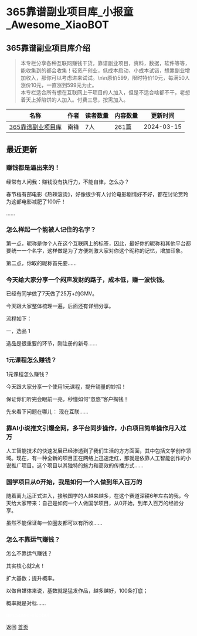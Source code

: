 # 365靠谱副业项目库_小报童_Awesome_XiaoBOT

## 365靠谱副业项目库介绍
> 本专栏分享各种互联网赚钱干货，靠谱副业项目，资料，数据，软件等等，能收集到的都会收集！轻资产创业，低成本启动，小成本试错，想靠副业增加收入，那你可以考虑进来试试。\n\n原价599，限时特价10元，每满50人涨价10元，一直涨到599元为止。  
本专栏适合所有想在互联网上干项目的人加入，但是不适合啥都不干，老想着天上掉陷饼的人加入。付费三思，按需加入。  
  


|名称|作者|读者数量|内容数量|更新时间|
|---|---|---|---|---|
|[365靠谱副业项目库](https://xiaobot.net/p/5939833?refer=0b133df9-27dc-423b-8101-639049001c13)|南锋|7人|261篇|2024-03-15|

## 最近更新
### 赚钱都是逼出来的！

经常有人问我：赚钱没有执行力，不能自律，怎么办？

春节档有部电影《热辣滚烫》，好像很少有人讨论电影剧情好不好，都在讨论贾玲为这部电影减肥了100斤！

......

### 怎么样起一个能被人记住的名字？

第一点，昵称是你个人在这个互联网上的标签，因此，最好你的昵称和其他平台都要统一一个名字，这样做是为了方便刺激大家对你这个昵称的记忆，增加印象。

第二点，你取的昵称首先要......

### 今天给大家分享一个闷声发财的路子，成本低，赚一波快钱。

已经有同学做了7天做了25万+的GMV。

今天跟大家整体梳理一遍，后面还有详细分享。

流程如下：

一，选品 1

选品是很重要的环节，刚注册的新号......

### 1元课程怎么赚钱？

1元课程怎么赚钱？

今天跟大家分享一个使用1元课程，提升销量的妙招！

保证你们听完会眼前一亮，秒懂如何“忽悠”客户掏钱！

先来看下问题在哪儿： 现在互联......

### 靠AI小说推文引爆全网，多平台同步操作，小白项目简单操作月入过万

人工智能技术的快速发展已经渗透到了我们生活的方方面面，其中包括文学创作领域。现在，有一种全新的项目正在网络上迅速走红，那就是依靠人工智能创作的小说推广项目。这个项目以其独特的魅力和高效的传播方式......

### 国学项目从0开始，我是如何一个人做到年入百万的

随着离九运正式进入，接触国学的人越来越多，在这个赛道深耕6年左右的我，今天给大家带来：自己是如何一个人做国学项目，从0开始，到年入百万的经验分享。

虽然不能保证每一位圈友都可以有所收......

### 怎么不靠运气赚钱？

怎么不靠运气赚钱？

其实核心就2点！

扩大基数；提升概率。

以做自媒体来说，基数就是猛发作品，越多越好，100条打底；

概率就是对标......


<a href="https://github.com/Reno9527/awesome-xiaobot" style="color: white; text-decoration: none;">awesome-xiaobot</a>

返回 [首页](../README.md)
